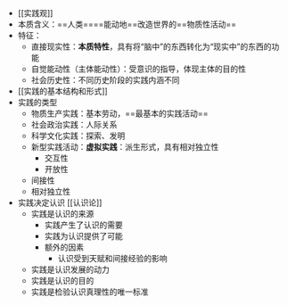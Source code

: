 - [[实践观]]
- 本质含义：==人类====能动地==改造世界的==物质性活动==
- 特征：
	- 直接现实性：**本质特性**，具有将“脑中”的东西转化为“现实中”的东西的功能
	- 自觉能动性（主体能动性）：受意识的指导，体现主体的目的性
	- 社会历史性：不同历史阶段的实践内涵不同
- [[实践的基本结构和形式]]
- 实践的类型
	- 物质生产实践：基本劳动，==最基本的实践活动==
	- 社会政治实践：人际关系
	- 科学文化实践：探索、发明
	- 新型实践活动：**虚拟实践**：派生形式，具有相对独立性
		- 交互性
		- 开放性
	- 间接性
	- 相对独立性
- 实践决定认识 [[认识论]]
	- 实践是认识的来源
		- 实践产生了认识的需要
		- 实践为认识提供了可能
		- 额外的因素
			- 认识受到天赋和间接经验的影响
	- 实践是认识发展的动力
	- 实践是认识的目的
	- 实践是检验认识真理性的唯一标准